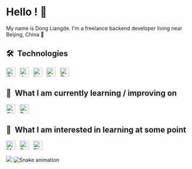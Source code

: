 # Hello ! 🥖

My name is Dong Liangde. I'm a freelance backend developer living near Beijing, China 🥐

## 🛠  Technologies

<a name="learning-now"></a>

[<img src="https://img.shields.io/badge/Golang-282C34?logo=go&logoColor=3178C6" alt="Golang logo" title="Golang" height="25" />][tech_tools_anchor]
&nbsp;
[<img src="https://img.shields.io/badge/Java-282C34?logo=java&logoColor=3178C6" alt="Java logo" title="Java" height="25" />][tech_tools_anchor]
&nbsp;
[<img src="https://img.shields.io/badge/Linux-282C34?logo=Linux&logoColor=3DDC84" alt="Linux logo" title="Linux" height="25" />][tech_tools_anchor]
&nbsp;
[<img src="https://img.shields.io/badge/Kubernetes-282C34?logo=Kubernetes" alt="Kubernetes logo" title="Kubernetes" height="25" />][tech_tools_anchor]
&nbsp;
[<img src="https://img.shields.io/badge/Docker-282C34?logo=Docker" alt="Docker logo" title="Docker" height="25" />][tech_tools_anchor]


<a name="learning-next"></a>

## 📖  What I am currently learning / improving on 

[<img src="https://img.shields.io/badge/C++-282C34?logo=C&logoColor=FFCA28" alt="C++ logo" title="C++" height="25" />][learning_now_anchor]
&nbsp;
[<img src="https://img.shields.io/badge/Rust-282C34?logo=rust&logoColor=DB7093" alt="Rust logo" title="Rust" height="25" />][learning_now_anchor]

## 👾  What I am interested in learning at some point

[<img src="https://img.shields.io/badge/MongoDB-282C34?logo=mongodb&logoColor=47A248" alt="MongoDB logo" title="MongoDB" height="25" />][learning_next_anchor]
&nbsp;
[<img src="https://img.shields.io/badge/Redis-282C34?logo=redis&logoColor=38B2AC" alt="Redis logo" title="Redis" height="25" />][learning_next_anchor]
&nbsp;
[<img src="https://img.shields.io/badge/Elasticsearch-282C34?logo=Elasticsearch&logoColor=FFFFFF" alt="Elasticsearch logo" title="Elasticsearch" height="25" />][learning_next_anchor]

[tech_tools_anchor]: #bonjour--
[learning_now_anchor]: #learning-now
[learning_next_anchor]: #learning-next

![](https://github-readme-stats.vercel.app/api?username=dongliangde&show_icons=true)
![Snake animation](https://github.com/dongliangde/dongliangde/blob/output/github-contribution-grid-snake.svg)
